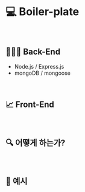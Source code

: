 # 💻 Boiler-plate
<br>

## 👨🏻‍💻 Back-End
* Node.js / Express.js
* mongoDB / mongoose
   
<br>

## 📈 Front-End

<br>

## 🔍 어떻게 하는가?

<br>

## 🔖 예시
